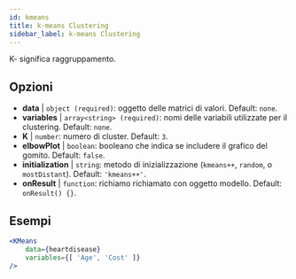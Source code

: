 ```yaml
---
id: kmeans
title: k-means Clustering
sidebar_label: k-means Clustering
---
```


K- significa raggruppamento.

## Opzioni

* __data__ | `object (required)`: oggetto delle matrici di valori. Default: `none`.
* __variables__ | `array<string> (required)`: nomi delle variabili utilizzate per il clustering. Default: `none`.
* __K__ | `number`: numero di cluster. Default: `3`.
* __elbowPlot__ | `boolean`: booleano che indica se includere il grafico del gomito. Default: `false`.
* __initialization__ | `string`: metodo di inizializzazione (`kmeans++`, `random`, o `mostDistant`). Default: `'kmeans++'`.
* __onResult__ | `function`: richiamo richiamato con oggetto modello. Default: `onResult() {}`.


## Esempi

```jsx live
<KMeans 
    data={heartdisease} 
    variables={[ 'Age', 'Cost' ]}
/>
```


